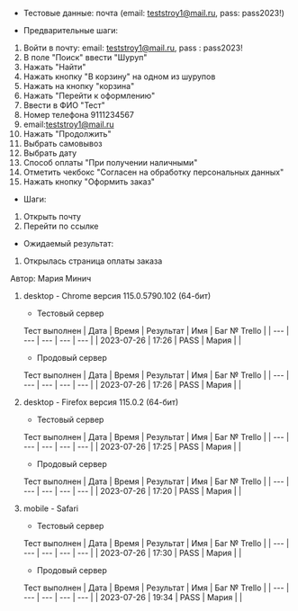 * Тестовые данные:
почта (email: teststroy1@mail.ru, pass: pass2023!)

* Предварительные шаги:
1. Войти в почту: email: teststroy1@mail.ru, pass : pass2023!
2. В поле "Поиск" ввести "Шуруп"
3. Нажать "Найти"
4. Нажать кнопку "В корзину" на одном из шурупов
5. Нажать на кнопку "корзина"
6. Нажать "Перейти к оформлению"
7. Ввести в ФИО "Тест"
8. Номер телефона 9111234567
9. email:teststroy1@mail.ru
10. Нажать "Продолжить"
11. Выбрать самовывоз
12. Выбрать дату
13. Способ оплаты "При получении наличными"
14. Отметить чекбокс "Согласен на обработку персональных данных"
15. Нажать кнопку "Оформить заказ"

* Шаги:
1. Открыть почту
2. Перейти по ссылке

* Ожидаемый результат:
1. Открылась страница оплаты заказа


Автор: Мария Минич

1) desktop - Chrome версия 115.0.5790.102 (64-бит)

	* Тестовый сервер 

	Тест выполнен
	| Дата | Время | Результат | Имя | Баг № Trello |
	| --- | --- | --- | --- | --- |
	| 2023-07-26 | 17:26 | PASS | Мария |  | 

	* Продовый сервер 

	Тест выполнен
	| Дата | Время | Результат | Имя | Баг № Trello |
	| --- | --- | --- | --- | --- |
	| 2023-07-26 | 17:26 | PASS | Мария |  | 

2) desktop - Firefox версия 115.0.2 (64-бит)

	* Тестовый сервер 

	Тест выполнен
	| Дата | Время | Результат | Имя | Баг № Trello |
	| --- | --- | --- | --- | --- |
	| 2023-07-26 | 17:25 | PASS | Мария |  | 

	* Продовый сервер 

	Тест выполнен
	| Дата | Время | Результат | Имя | Баг № Trello |
	| --- | --- | --- | --- | --- |
	| 2023-07-26 | 17:20 | PASS | Мария |  | 

3) mobile - Safari

	* Тестовый сервер 

	Тест выполнен
	| Дата | Время | Результат | Имя | Баг № Trello |
	| --- | --- | --- | --- | --- |
	| 2023-07-26 | 17:30 | PASS | Мария |  | 

	* Продовый сервер 

	Тест выполнен
	| Дата | Время | Результат | Имя | Баг № Trello |
	| --- | --- | --- | --- | --- |
	| 2023-07-26 | 19:34 | PASS | Мария |  | 
